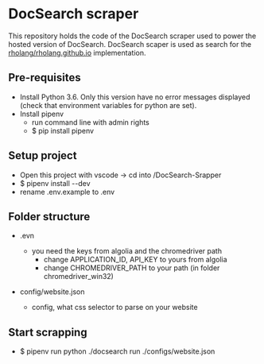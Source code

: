 # DocSearch scraper

This repository holds the code of the DocSearch scraper used to power the hosted
version of DocSearch. DocSearch scaper is used as search for the [rholang/rholang.github.io](rholang/rholang.github.io) implementation.

## Pre-requisites

- Install Python 3.6. Only this version have no error messages displayed (check that environment variables for python are set).
- Install pipenv
  - run command line with admin rights
  - $ pip install pipenv

## Setup project

- Open this project with vscode -> cd into /DocSearch-Srapper
- $ pipenv install --dev
- rename .env.example to .env

## Folder structure

- .evn

  - you need the keys from algolia and the chromedriver path
    - change APPLICATION_ID, API_KEY to yours from algolia
    - change CHROMEDRIVER_PATH to your path (in folder chromedriver_win32)

- config/website.json
  - config, what css selector to parse on your website

## Start scrapping

- $ pipenv run python ./docsearch run ./configs/website.json
